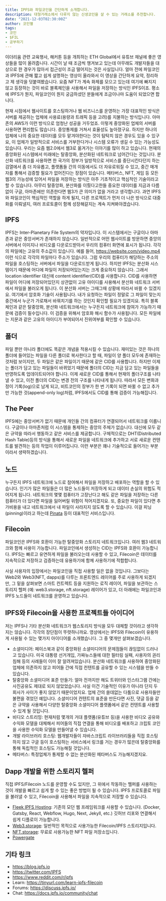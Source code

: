 ```yaml
---
title: IPFS와 파일코인을 간단하게 소개합니다.
description: 대형거래소에서 다루지 않는 신생코인을 살 수 있는 거래소를 추천합니다.
date: "2021-12-03T02:30:00Z"
author: 코인별
tags:
- 코인
- $FIL
- 공부하기
---
```


이더리움 관련 교육행사, 해커톤 등을 개최하는 ETH Global에서 유튜브 채널에 좋은 영상들을 많이 올려줍니다. 시간이 날 때 조금씩 챙겨보고 있는데 아무래도 개발자들을 대상으로 한 경우가 많아서 접근성이 조금 떨어지는 것은 사실입니다. 얼마 전에 파일코인과 IPFS에 관해 짧고 쉽게 설명하는 영상이 올라와서 이 영상을 간단하게 요약, 정리하고 제 생각을 덧붙여봤습니다. 요즘 NFT가 계속 화제를 모으고 있는데 여기에 빠지지 않고 등장하는 것이 바로 블록체인을 사용해서 파일을 저장하는 방식인 IPFS이죠. 평소에 IPFS가 뭔지, 파일코인이 뭔지 궁금하셨던 분들에게 조금이나마 도움이 되었으면 합니다.

현재 시점에서 웹사이트를 호스팅하거나 웹 비즈니스를 운영하는 가장 대표적인 방식은 서버를 제공하는 업체에 사용료(용량과 트래픽 등을 고려)를 지불하는 방식입니다. 아마존의 AWS가 이런 방식으로 엄청난 성공을 거두었죠. 이렇게 중앙화된 업체의 서버를 사용하면 편리함도 많습니다. 중앙통제를 거쳐서 효율성도 높아졌구요. 하지만 하나의 업체에 나의 중요한 데이터를 모두 맡겨야한다는 것이 탐탁치 않은 경우도 있을 수 있구요, 이 업체가 일방적으로 서비스를 거부한다거나 시스템 오류가 생길 수 있는 가능성도 있습니다. 우리는 요즘 웹2.0에서 웹3로 옮겨가는 이야기를 많이 하고 있습니다. 현재의 중앙화된 시스템에서 미래에는 탈중앙화, 분산화된 네트워크로 넘어간다는 것입니다. 분산화 네트워크를 사용하면 한 국가의 정부가 일방적으로 서비스를 중단시킨다던지 하는 검열에서 좀 더 자유롭고, 플랫폼들 간의 이동에서도 더 자유로워질 수 있고, 중간 매개자를 통해서 검증할 필요가 없어진다는 장점이 있습니다. 메타버스, NFT, 게임 등 모든 웹3의 가능성에 있어서 파일을 저장하는 방식은 아주 기초적이고 핵심적인 기술이라고 할 수 있습니다. 아무리 탈중앙화, 분산화를 이뤘다고한들 중요한 데이터를 지금과 다름없이 구글, 아마존에만 의존한다면 웹3가 큰 의미가 없을 거라고 생각합니다. 과연 IPFS와 파일코인이 핵심적인 역할을 하게 될지, 다른 프로젝트가 먼저 더 나은 방식으로 대중화를 이뤄낼지, 여러 프로토콜이 함께 성장해갈지는 계속 지켜봐야겠습니다.

## IPFS
IPFS는 Inter-Planetary File System의 약자입니다. 이 시스템에서는 구글이나 아마존과 같은 중앙서버가 존재하지 않습니다. 일반적으로 어떤 웹사이트를 방문하면 중앙의 서버에서 이미지나 비디오를 다운로드받아서 우리의 컴퓨터 화면에 표시가 됩니다. 각각의 파일에는 고유의 주소값이 있습니다. 예를 들어, https://website.com/video.mp4 이런 식으로 각각의 파일마다 주소가 있습니다. 그럼 우리의 컴퓨터가 해당하는 주소의 파일을 호스팅하는 서버에서 파일을 다운로드받게 됩니다. 하지만 IPFS는 분산화 시스템이기 때문에 어디에 파일이 저장되어있는지는 크게 중요하지 않습니다. 그래서 location identifier 대신에 content identifier(CID)를 사용합니다. CID를 사용하면 파일이 어디에 저장되어있던지 상관없이 고유 아이디를 사용해서 분산화 네트워크 서버에서 파일을 불러오게 됩니다. 이 분산화 서버는 그때그때 상황에 따라서 바뀔 수 있겠지요. 여기에서 암호화 기술이 사용됩니다. 내가 요청하는 파일이 정말로 그 파일이 맞는지 중간에서 누군가 가로채서 바꿔치기를 하는 것인지 확인할 필요가 있겠지요. 특히 블록체인과 같은 탈중앙화, 분산화 네트워크에서는 누구든지 네트워크에 참여가 가능하기 때문에 검증이 필수입니다. 이 검증을 위해서 암호화 해시 함수가 사용됩니다. 모든 파일에는 지문과 같은 고유의 아이디가 부여되어서 진위여부를 확인할 수 있습니다.

## 폴더
파일 뿐만 아니라 폴더에도 똑같은 개념을 적용시킬 수 있습니다. 재미있는 것은 하나의 폴더에 들어있는 파일을 다른 폴더로 복사한다고 할 때, 파일이 양 폴더 모두에 존재하는 것처럼 보이지만, 두 파일은 같은 파일이기 때문에 같은 CID를 사용합니다. 하지만 이제는 폴더가 담고 있는 파일들이 바뀌었기 때문에 폴더의 CID는 지금 담고 있는 파일들을 반영하도록 업데이트되어야 합니다. 이제 새로운 CID를 통해서 현재의 폴더구조를 나타낼 수 있고, 이전 폴더의 CID는 변경 전의 구조를 나타내게 됩니다. 따라서 모든 변화과정이 기록(log)으로 남게 되고, 비트코인의 장부가 한 번 기록이 되면 바뀔 수 없고 추가만 가능한 것(append-only log)처럼, IPFS에서도 CID를 통해 검증이 가능해집니다.

## The Peer
IPFS에는 중앙서버가 없기 때문에 개인들 간의 컴퓨터가 연결되어서 네트워크를 이룹니다. 구글이나 아마존처럼 이 시스템을 통제하는 중앙의 주체가 없습니다. 대신에 모두 같은 규약을 따라서 행동하고 같은 서비스를 제공합니다. 구체적으로는 DHT(Distributed Hash Table)등의 방식을 통해서 새로운 파일을 네트워크에 추가하고 서로 새로운 컨텐트를 발견하는 등의 작업이 이루어집니다. 이런 부분은 꽤나 기술적으로 들어가는 부분이라서 생략하겠습니다.

## 노드
누구든지 IPFS 네트워크에 노드로 참여해서 파일을 저장하고 배포하는 역할을 할 수 있습니다. 인기가 많은 파일들은 더 많은 노드들이 저장하게 되고 데이터 손실의 위험도 적어지게 됩니다. 네트워크의 몇몇 컴퓨터가 고장난다고 해도 같은 파일을 저장하는 다른 컴퓨터가 더 있다면 파일을 잃어버릴 위험이 적어지겠지요. 또, 중요한 파일이 있다면 추가비용을 내고 네트워크에서 내 파일이 사라지지 않도록 할 수 있습니다. 이걸 피닝(pinning)이라고 하는데 [Pinata](https://www.pinata.cloud/) 등이 대표적인 서비스입니다.

## Filecoin
파일코인은 IPFS와 호환이 가능한 탈중앙화 스토리지 네트워크입니다. 여러 웹3 네트워크와 함께 사용이 가능합니다. 파일코인에서 생성하는 CID는 IPFS와 호환이 가능합니다. IPFS는 빠르고 유연하게 파일을 불러오는데 사용할 수 있고, Filecoin은 데이터를 지속적으로 저장하고 검증하는데 유용하기에 함께 사용하기에 적합합니다.

사실 사용자의 입장에서는 파일코인을 직접 사용할 일은 없을 것입니다. 그보다는 Web2와 Web3(NFT, dapps)를 다루는 프론트엔드 레이어를 주로 사용하게 되겠지만, 그 밑을 살펴보면 스마트 컨트렉트 등을 지원하는 로직 레이어, 파일을 보관하는 스토리지 헬퍼 (예: web3.storage, nft.storage) 레이어가 있고, 더 아래에는 파일코인과 IPFS 노드들이 네트워크를 운영하고 있습니다.

## IPFS와 Filecoin을 사용한 프로젝트들 아이디어
저는 IPFS나 기타 분산화 네트워크가 웹스토리지 방식을 모두 대체할 것이라고 생각하지는 않습니다. 각각의 장단점이 뚜렷하니까요. 영상에서는 IPFS와 Filecoin이 유용하게 사용될 수 있는 몇가지 아이디어를 소개했습니다. 그 중 몇개만 살펴보겠습니다.

- 소셜미디어: 페이스북과 같이 중앙화된 소셜미디어의 문제점들이 끊임없이 드러나고 있습니다. 미국 대통령 선거개입, 가짜뉴스들에 대한 필터링 실패, 사용자의 권리 침해 등의 사례들이 이미 잘 알려져있습니다. 분산화 네트워크를 사용하여 중앙화된 업체에 의존하지 않고 피어들 간에 직접 컨텐트를 공유할 수 있는 시스템을 만들 수 있습니다.
- 탈중앙화 소셜미디어 표준 만들기: 얼마 전까지만 해도 트위터와 인스타그램 간에는 사진공유도 제대로 되지 않았었습니다. 사실 이건 기술적인 이유가 아니라 단지 두 회사가 사이가 좋지 않았기 때문이었지요. 업체 간의 쓸데없는 다툼으로 사용자들만 불편을 겪었던 예입니다. 소셜미디어 컨텐트의 표준을 만든다면 사진, 댓글 등을 같은 규약을 사용해서 다양한 탈중앙화 소셜미디어 플랫폼에서 같은 컨텐트를 사용할 수 있게 될 것입니다.
- 비디오 스트리밍: 현재처럼 몇개의 거대 플랫폼(유튜브 등)을 사용한 비디오 공유와 수익화 모델을 대체해서 피어들의 직접 연결을 통해 비디오를 배포하고 크립토 코인을 사용한 수익화 모델을 만들어낼 수 있습니다.
- 개발 라이브러리 호스팅: 웹개발자들이 자바스크립트 라이브러리들을 직접 호스팅하지 않고 구글 등이 호스팅하는 서비스에서 링크를 거는 경우가 많은데 탈중앙화를 통해 독립적인 호스팅도 가능해질 것입니다.
- 메타버스: 특정업체가 통제할 수 없는 분산화된 메타버스도 가능해지겠지요.

## Dapp 개발을 위한 스토리지 헬퍼
직접 IPFS/Filecoin 노드를 운영할 수도 있지만, 그 위에서 작동하는 헬퍼를 사용하는 것이 개발을 빠르고 쉽게 할 수 있는 좋은 방법이 될 수 있습니다. IPFS 프로토콜로 파일을 불러낼 수 있고, Filecoin을 사용해서 파일을 지속적으로 저장할 수 있습니다.

- [Fleek IPFS Hosting](https://fleek.co/hosting): 기존의 모던 웹 프레임워크를 사용할 수 있습니다. (Docker, Gatsby, React, Webflow, Hugo, Next, Jekyll, etc.) 깃허브 리포와 연결해서 쉽게 디플로이 가능합니다.
- [Web3.storage](https://web3.storage): 일반적인 목적으로 사용가능한 Filecoin/IPFS 스토리지입니다.
- [NFT.storage](https://nft.storage): 무료로 사용가능한 NFT 파일 저장소입니다.
- [Powergate](https://docs.textile.io/powergate)

## 기타 링크

- https://blog.ipfs.io
- https://twitter.com/IPFS
- https://www.reddit.com/r/ipfs
- Learn: https://tinyurl.com/learn-ipfs-filecoin
- Forums: https://discuss.ipfs.io/
- Chat: https://docs.ipfs.io/community/chat
